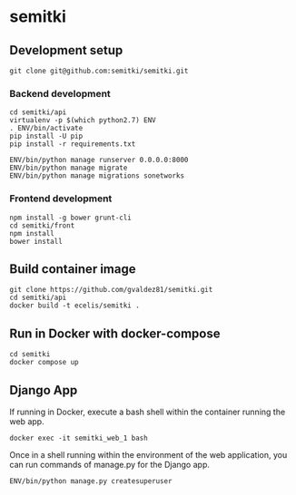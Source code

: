 # semitki

## Development setup


    git clone git@github.com:semitki/semitki.git


### Backend development


    cd semitki/api
    virtualenv -p $(which python2.7) ENV
    . ENV/bin/activate
    pip install -U pip
    pip install -r requirements.txt

    ENV/bin/python manage runserver 0.0.0.0:8000
    ENV/bin/python manage migrate
    ENV/bin/python manage migrations sonetworks



### Frontend development


    npm install -g bower grunt-cli
    cd semitki/front
    npm install
    bower install


## Build container image


    git clone https://github.com/gvaldez81/semitki.git
    cd semitki/api
    docker build -t ecelis/semitki .


## Run in Docker with docker-compose


    cd semitki
    docker compose up


## Django App


If running in Docker, execute a bash shell within the container running
the web app.


    docker exec -it semitki_web_1 bash


Once in a shell running within the environment of the web application,
you can run commands of manage.py for the Django app.



    ENV/bin/python manage.py createsuperuser

